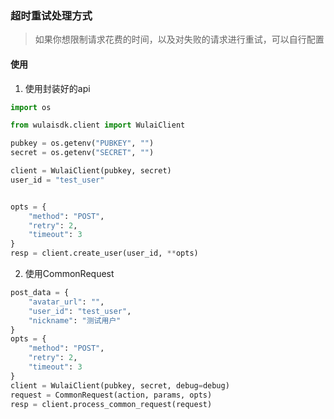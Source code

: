### 超时重试处理方式

> 如果你想限制请求花费的时间，以及对失败的请求进行重试，可以自行配置


#### 使用
1. 使用封装好的api
```python
import os

from wulaisdk.client import WulaiClient

pubkey = os.getenv("PUBKEY", "")
secret = os.getenv("SECRET", "")

client = WulaiClient(pubkey, secret)
user_id = "test_user"


opts = {
    "method": "POST",
    "retry": 2,
    "timeout": 3
}
resp = client.create_user(user_id, **opts)
```
2. 使用CommonRequest
```python
post_data = {
    "avatar_url": "",
    "user_id": "test_user",
    "nickname": "测试用户"
}
opts = {
    "method": "POST",
    "retry": 2,
    "timeout": 3
}
client = WulaiClient(pubkey, secret, debug=debug)
request = CommonRequest(action, params, opts)
resp = client.process_common_request(request)
```